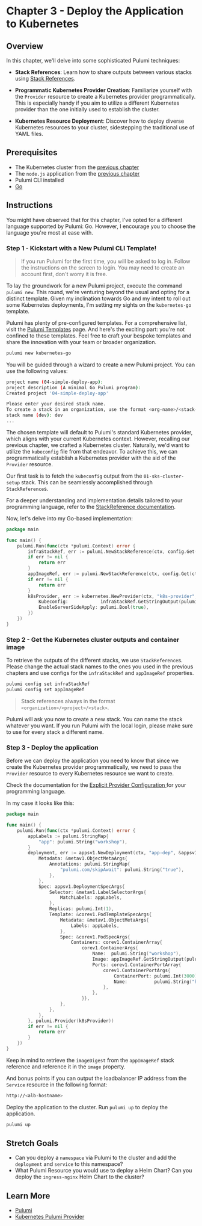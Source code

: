 # Chapter 3 - Deploy the Application to Kubernetes

## Overview

In this chapter, we'll delve into some sophisticated Pulumi techniques:

- **Stack References**: Learn how to share outputs between various stacks
  using [Stack References](https://www.pulumi.com/docs/intro/concepts/stack/#stackreferences).

- **Programmatic Kubernetes Provider Creation**: Familiarize yourself with the `Provider` resource to create a
  Kubernetes provider programmatically. This is especially handy if you aim to utilize a different Kubernetes provider
  than the one initially used to establish the cluster.

- **Kubernetes Resource Deployment**: Discover how to deploy diverse Kubernetes resources to your cluster, sidestepping
  the traditional use of YAML files.

## Prerequisites

- The Kubernetes cluster from the [previous chapter](/01-sks-cluster-setup.md)
- The `node.js` application from the [previous chapter](/02-app.md)
- Pulumi CLI installed
- [Go](https://golang.org/doc/install)

## Instructions

You might have observed that for this chapter, I've opted for a different language supported by Pulumi: Go. However, I
encourage you to choose the language you're most at ease with.

### Step 1 - Kickstart with a New Pulumi CLI Template!

> If you run Pulumi for the first time, you will be asked to log in. Follow the instructions on the screen to
> login. You may need to create an account first, don't worry it is free.

To lay the groundwork for a new Pulumi project, execute the command `pulumi new`. This round, we're venturing beyond the
usual and opting for a distinct template. Given my inclination towards Go and my intent to roll out some Kubernetes
deployments, I'm setting my sights on the `kubernetes-go` template.

Pulumi has plenty of pre-configured templates. For a comprehensive list, visit
the [Pulumi Templates](https://www.pulumi.com/templates/) page. And here's the exciting part: you're not confined to
these templates. Feel free to craft your bespoke templates and share the innovation with your team or broader
organization.

```bash
pulumi new kubernetes-go
```

You will be guided through a wizard to create a new Pulumi project. You can use the following values:

```bash
project name (04-simple-deploy-app):
project description (A minimal Go Pulumi program):  
Created project '04-simple-deploy-app'

Please enter your desired stack name.
To create a stack in an organization, use the format <org-name>/<stack-name> (e.g. `acmecorp/dev`).
stack name (dev): dev 
...
```

The chosen template will default to Pulumi's standard Kubernetes provider, which aligns with your current Kubernetes
context. However, recalling our previous chapter, we crafted a Kubernetes cluster. Naturally, we'd want to utilize
the `kubeconfig` file from that endeavor. To achieve this, we can programmatically establish a Kubernetes provider with
the aid of the `Provider` resource.

Our first task is to fetch the `kubeconfig` output from the `01-sks-cluster-setup` stack. This can be seamlessly
accomplished through `StackReference`s.

For a deeper understanding and implementation details tailored to your programming language, refer to
the [StackReference documentation](https://www.pulumi.com/docs/concepts/stack/#stackreferences).

Now, let's delve into my Go-based implementation:

```go
package main

func main() {
	pulumi.Run(func(ctx *pulumi.Context) error {
		infraStackRef, err := pulumi.NewStackReference(ctx, config.Get(ctx, "infraStackRef"), nil)
		if err != nil {
			return err
		}
		appImageRef, err := pulumi.NewStackReference(ctx, config.Get(ctx, "appImageRef"), nil)
		if err != nil {
			return err
		}
		k8sProvider, err := kubernetes.NewProvider(ctx, "k8s-provider", &kubernetes.ProviderArgs{
			Kubeconfig:            infraStackRef.GetStringOutput(pulumi.String("kubeconfig")),
			EnableServerSideApply: pulumi.Bool(true),
		})
	})
}

```

### Step 2 - Get the Kubernetes cluster outputs and container image

To retrieve the outputs of the different stacks, we use `StackReference`s. Please change the actual stack names to the
ones you used in the previous chapters and use configs for the `infraStackRef` and `appImageRef` properties.

```bash
pulumi config set infraStackRef
pulumi config set appImageRef
```

> Stack references always in the format `<organization>/<project>/<stack>`.

Pulumi will ask you now to create a new stack. You can name the stack whatever you want. If you run Pulumi with the
local login, please make sure to use for every stack a different name.

### Step 3 - Deploy the application

Before we can deploy the application you need to know that since we create the Kubernetes provider programmatically, we
need to pass the `Provider` resource to every Kubernetes resource we want to create.

Check the documentation for the [Explicit Provider Configuration
](https://www.pulumi.com/docs/concepts/resources/providers/#explicit-provider-configuration) for your programming
language.

In my case it looks like this:

```go
package main

func main() {
	pulumi.Run(func(ctx *pulumi.Context) error {
		appLabels := pulumi.StringMap{
			"app": pulumi.String("workshop"),
		}
		deployment, err := appsv1.NewDeployment(ctx, "app-dep", &appsv1.DeploymentArgs{
			Metadata: &metav1.ObjectMetaArgs{
				Annotations: pulumi.StringMap{
					"pulumi.com/skipAwait": pulumi.String("true"),
				},
			},
			Spec: appsv1.DeploymentSpecArgs{
				Selector: &metav1.LabelSelectorArgs{
					MatchLabels: appLabels,
				},
				Replicas: pulumi.Int(1),
				Template: &corev1.PodTemplateSpecArgs{
					Metadata: &metav1.ObjectMetaArgs{
						Labels: appLabels,
					},
					Spec: &corev1.PodSpecArgs{
						Containers: corev1.ContainerArray{
							corev1.ContainerArgs{
								Name:  pulumi.String("workshop"),
								Image: appImageRef.GetStringOutput(pulumi.String("imageDigest")),
								Ports: corev1.ContainerPortArray{
									corev1.ContainerPortArgs{
										ContainerPort: pulumi.Int(3000),
										Name:          pulumi.String("http"),
									},
								},
							}},
					},
				},
			},
		}, pulumi.Provider(k8sProvider))
		if err != nil {
			return err
		}
	})
}
```

Keep in mind to retrieve the `imageDigest` from the `appImageRef` stack reference and reference it in the `image`
property.

And bonus points if you can output the loadbalancer IP address from the `Service` resource in the following format:

```bash
http://<alb-hostname>
```

Deploy the application to the cluster. Run `pulumi up` to deploy the application.

```bash
pulumi up
```

## Stretch Goals

- Can you deploy a `namespace` via Pulumi to the cluster and add the `deployment` and `service` to this namespace?
- What Pulumi Resource you would use to deploy a Helm Chart? Can you deploy the `ingress-nginx` Helm Chart to the
  cluster?

## Learn More

- [Pulumi](https://www.pulumi.com/)
- [Kubernetes Pulumi Provider](https://www.pulumi.com/registry/packages/kubernetes/)

